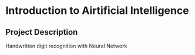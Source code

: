 # Introduction to Airtificial Intelligence

## Project Description

Handwritten digit recognition with Neural Network

